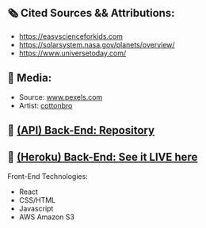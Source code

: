 ## 🗞️  Cited Sources && Attributions:

- https://easyscienceforkids.com
- https://solarsystem.nasa.gov/planets/overview/
- https://www.universetoday.com/

## 📸   Media:
- Source: www.pexels.com
- Artist: [cottonbro](https://www.pexels.com/@cottonbro)

## 🍕  [(API) Back-End: Repository](https://github.com/austinxduong/NASA-part2)
## 🎥  [(Heroku) Back-End: See it LIVE here](https://whispering-citadel-46770.herokuapp.com/api/v1/planets)

Front-End Technologies:
- React
- CSS/HTML
- Javascript
- AWS Amazon S3

